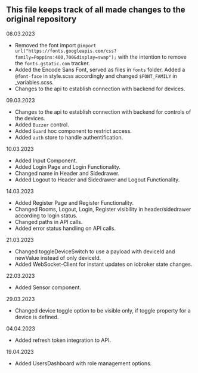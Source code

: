 ## This file keeps track of all made changes to the original repository

08.03.2023
- Removed the font import ```@import url("https://fonts.googleapis.com/css?family=Poppins:400,700&display=swap");``` with the intention to remove the ```fonts.gstatic.com``` tracker.
- Added the Encode Sans Font, served as files in ```fonts``` folder. Added a ```@font-face``` in style.scss accordingly and changed ```$FONT_FAMILY``` in _variables.scss.
- Changes to the api to establish connection with backend for devices.

09.03.2023
- Changes to the api to establish connection with backend for controls of the devices.
- Added ```Buzzer``` control.
- Added ```Guard``` hoc component to restrict access.
- Added ```auth``` store to handle authentification.

10.03.2023
- Added Input Component.
- Added Login Page and Login Functionality.
- Changed name in Header and Sidedrawer.
- Added Logout to Header and Sidedrawer and Logout Functionality.

14.03.2023
- Added Register Page and Register Functionality.
- Changed Rooms, Logout, Login, Register visibility in header/sidedrawer according to login status.
- Changed paths in API calls.
- Added error status handling on API calls.

21.03.2023
- Changed toggleDeviceSwitch to use a payload with deviceId and newValue instead of only deviceId.
- Added WebSocket-Client for instant updates on iobroker state changes.

22.03.2023
- Added Sensor component.

29.03.2023
- Changed device toggle option to be visible only, if toggle property for a device is defined.

04.04.2023
- Added refresh token integration to API.

19.04.2023
- Added UsersDashboard with role management options.